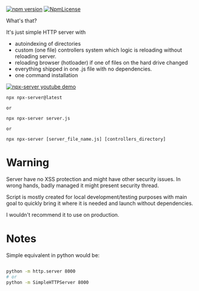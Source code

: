 [![npm version](https://badge.fury.io/js/npx-server.svg)](https://badge.fury.io/js/npx-server)
[![NpmLicense](https://img.shields.io/npm/l/npx-server.svg)](https://github.com/stopsopa/npx-server/blob/master/LICENSE)


What's that?

It's just simple HTTP server with 
- autoindexing of directories
- custom (one file) controllers system which logic is reloading without reloading server. 
- reloading browser (hotloader) if one of files on the hard drive changed
- everything shipped in one .js file with no dependencies. 
- one command installation



[![npx-server youtube demo](https://user-images.githubusercontent.com/3743506/48829880-40d84900-ed6b-11e8-8a9b-ff566f15d2a9.png)](http://www.youtube.com/watch?v=uAO9Buimxys)



    npx npx-server@latest
    
    or
    
    npx npx-server server.js
    
    or
    
    npx npx-server [server_file_name.js] [controllers_directory]
    
    
    
    
# Warning

Server have no XSS protection and might have other security issues. In wrong hands, badly managed it might present security thread.

Script is mostly created for local development/testing purposes with main goal to quickly bring it where it is needed and launch without dependencies. 

I wouldn't recommend it to use on production.

# Notes

Simple equivalent in python would be: 

```bash

python -m http.server 8000
# or
python -m SimpleHTTPServer 8000

```
